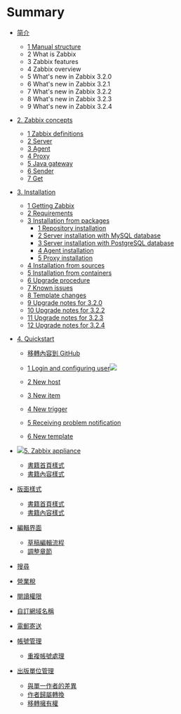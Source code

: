 # Summary

* [简介](README.md)
  * [1 Manual structure](manual/introduction/manual_structure.md)
  * 2 What is Zabbix
  * 3 Zabbix features
  * 4 Zabbix overview
  * 5 What's new in Zabbix 3.2.0
  * 6 What's new in Zabbix 3.2.1
  * 7 What's new in Zabbix 3.2.2
  * 8 What's new in Zabbix 3.2.3
  * 9 What's new in Zabbix 3.2.4
* [2. Zabbix concepts](manual/concepts/README.md)
  * [1 Zabbix definitions](manual/concepts/definitions.md)
  * [2 Server](format/introduction.md)
  * [3 Agent](format/chapters.md)
  * [4 Proxy](format/markdown.md)
  * [5 Java gateway](manual/concepts/java.md)
  * [6 Sender](format/cover.md)
  * [7 Get](format/languages.md)
* [3. Installation](manual/installation/index.md)
  * [1 Getting Zabbix](manual/installation/getting_zabbix.md)
  * [2 Requirements](manual/installation/requirements.md)
  * [3 Installation from packages](manual/installation/install_from_packages.md)
    * [1 Repository installation](manual/installation/install_from_packages/repository_installation.md)
    * [2 Server installation with MySQL database](manual/installation/install_from_packages/server_installation_with_mysql.md)
    * [3 Server installation with PostgreSQL database](manual/installation/install_from_packages/server_installation_with_postgresql.md)
    * [4 Agent installation](manual/installation/install_from_packages/agent_installation.md)
    * [5 Proxy installation](manual/installation/install_from_packages/proxy_installation.md)
  * [4 Installation from sources](manual/installation/install.md)
  * [5 Installation from containers](manual/installation/containers.md)
  * [6 Upgrade procedure](manual/installation/upgrade.md)
  * [7 Known issues](manual/installation/known_issues.md)
  * [8 Template changes](https://www.zabbix.com/documentation/3.2/manual/installation/template_changes)
  * [9 Upgrade notes for 3.2.0](https://www.zabbix.com/documentation/3.2/manual/installation/upgrade_notes_320)
  * [10 Upgrade notes for 3.2.2](manual/installation/upgrade_notes_322.md)
  * [11 Upgrade notes for 3.2.3](manual/installation/upgrade_notes_323.md)
  * [12 Upgrade notes for 3.2.4](manual/installation/upgrade_notes_324.md)
* [4. Quickstart](manual/quickstart.md)

  * [移轉內容到 GitHub](github/transferring_to_github.md)
  * [1 Login and configuring user](https://www.zabbix.com/documentation/3.2/manual/quickstart/login)![](https://www.zabbix.com/documentation/3.2/lib/plugins/indexmenu/images/thread/page.gif)

  * [2 New host](https://www.zabbix.com/documentation/3.2/manual/quickstart/host)

  * [3 New item](https://www.zabbix.com/documentation/3.2/manual/quickstart/item)

  * [4 New trigger](https://www.zabbix.com/documentation/3.2/manual/quickstart/trigger)

  * [5 Receiving problem notification](https://www.zabbix.com/documentation/3.2/manual/quickstart/notification)

  * [6 New template](https://www.zabbix.com/documentation/3.2/manual/quickstart/template)

* ![](https://www.zabbix.com/documentation/3.2/lib/plugins/indexmenu/images/thread/folderh.gif)[5. Zabbix appliance](https://www.zabbix.com/documentation/3.2/manual/appliance)

  * [書籍首頁樣式](styling/homepage.md)
  * [書籍內容樣式](styling/book.md)

* [版面樣式](#)

  * [書籍首頁樣式](#)
  * [書籍內容樣式](#)

* [編輯界面](editor/README.md)

  * [草稿編輯流程](editor/draft.md)
  * [調整章節](editor/chapters.md)

* [搜尋](platform/search.md)

* [營業稅](platform/taxes.md)

* [閱讀權限](platform/visibility.md)

* [自訂網域名稱](platform/domains.md)
* [電郵寄送](platform/mailing.md)
* [帳號管理](account/README.md)
  * [重複帳號處理](account/duplicate.md)
* [出版單位管理](platform/organizations/README.md)
  * [與單一作者的差異](platform/organizations/differences.md)
  * [作者歸屬轉換](platform/organizations/convert.md)
  * [移轉擁有權](platform/organizations/ownership.md)



